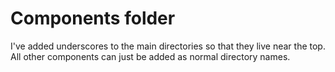 # Components folder
I've added underscores to the main directories so that they live near the top. All other components can just be added as normal directory names. 

